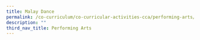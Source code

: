 ```yaml
---
title: Malay Dance
permalink: /co-curriculum/co-curricular-activities-cca/performing-arts/malay-dance
description: ""
third_nav_title: Performing Arts
---
```

